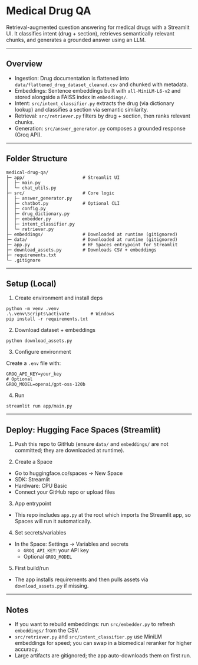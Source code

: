 # Medical Drug QA

Retrieval-augmented question answering for medical drugs with a Streamlit UI. It classifies intent (drug + section), retrieves semantically relevant chunks, and generates a grounded answer using an LLM.

---

## Overview

- Ingestion: Drug documentation is flattened into `data/flattened_drug_dataset_cleaned.csv` and chunked with metadata.
- Embeddings: Sentence embeddings built with `all-MiniLM-L6-v2` and stored alongside a FAISS index in `embeddings/`.
- Intent: `src/intent_classifier.py` extracts the drug (via dictionary lookup) and classifies a section via semantic similarity.
- Retrieval: `src/retriever.py` filters by drug + section, then ranks relevant chunks.
- Generation: `src/answer_generator.py` composes a grounded response (Groq API).

---

## Folder Structure

```
medical-drug-qa/
├─ app/                      # Streamlit UI
│  ├─ main.py
│  └─ chat_utils.py
├─ src/                      # Core logic
│  ├─ answer_generator.py
│  ├─ chatbot.py             # Optional CLI
│  ├─ config.py
│  ├─ drug_dictionary.py
│  ├─ embedder.py
│  ├─ intent_classifier.py
│  └─ retriever.py
├─ embeddings/               # Downloaded at runtime (gitignored)
├─ data/                     # Downloaded at runtime (gitignored)
├─ app.py                    # HF Spaces entrypoint for Streamlit
├─ download_assets.py        # Downloads CSV + embeddings
├─ requirements.txt
└─ .gitignore
```

---

## Setup (Local)

1) Create environment and install deps

```
python -m venv .venv
.\.venv\Scripts\activate        # Windows
pip install -r requirements.txt
```

2) Download dataset + embeddings

```
python download_assets.py
```

3) Configure environment

Create a `.env` file with:

```
GROQ_API_KEY=your_key
# Optional
GROQ_MODEL=openai/gpt-oss-120b
```

4) Run

```
streamlit run app/main.py
```

---

## Deploy: Hugging Face Spaces (Streamlit)

1) Push this repo to GitHub (ensure `data/` and `embeddings/` are not committed; they are downloaded at runtime).

2) Create a Space
- Go to huggingface.co/spaces → New Space
- SDK: Streamlit
- Hardware: CPU Basic
- Connect your GitHub repo or upload files

3) App entrypoint
- This repo includes `app.py` at the root which imports the Streamlit app, so Spaces will run it automatically.

4) Set secrets/variables
- In the Space: Settings → Variables and secrets
  - `GROQ_API_KEY`: your API key
  - Optional `GROQ_MODEL`

5) First build/run
- The app installs requirements and then pulls assets via `download_assets.py` if missing.

---

## Notes

- If you want to rebuild embeddings: run `src/embedder.py` to refresh `embeddings/` from the CSV.
- `src/retriever.py` and `src/intent_classifier.py` use MiniLM embeddings for speed; you can swap in a biomedical reranker for higher accuracy.
- Large artifacts are gitignored; the app auto-downloads them on first run.


